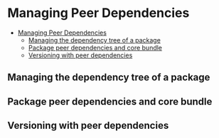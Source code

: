 # Managing Peer Dependencies

- [Managing Peer Dependencies](#managing-peer-dependencies)
  - [Managing the dependency tree of a package](#managing-the-dependency-tree-of-a-package)
  - [Package peer dependencies and core bundle](#package-peer-dependencies-and-core-bundle)
  - [Versioning with peer dependencies](#versioning-with-peer-dependencies)

## Managing the dependency tree of a package

## Package peer dependencies and core bundle

## Versioning with peer dependencies
